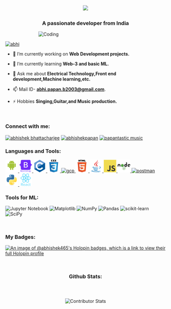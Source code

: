 <h1 align="center">
  <a href="https://git.io/typing-svg">
    <img src="https://readme-typing-svg.herokuapp.com/?lines=Hello,+There!+👋🏻;This+is+Abhishek....;Nice+to+meet+you!&center=true&size=30">
  </a>
</h1>

<h3 align="center">A passionate developer from India</h3>
<img align="right" alt="Coding" width="400" src="https://miro.medium.com/v2/resize:fit:1272/1*ZSVmWGcc1weENb0ShawWxw.gif">

<p align="left"> <img src="https://komarev.com/ghpvc/?username=Abhishek-465&label=Profile%20views&color=0e75b6&style=flat" alt="" /> </p>



<p align="left"> <a href="https://x.com/AbhiVibes_1432?t=cGfS9hladfPQGWgT2isPuw&s=09" target="blank"><img src="https://img.shields.io/twitter/follow/abhishek?logo=twitter&style=for-the-badge" alt="abhi" /></a> </p>

- 🔭 I’m currently working on **Web Development projects.**

- 🌱 I’m currently learning **Web-3 and basic ML.**
  
- 💬 Ask me about **Electrical Technology,Front end development,Machine learning,etc.**

- 📫 Mail ID- **abhi.papan.b2003@gmail.com**.

- ⚡ Hobbies **Singing,Guitar,and Music production.**


<img src="https://www.animatedimages.org/data/media/562/animated-line-image-0111.gif" width="1000" height="2" />
<h3 align="left">Connect with me:</h3>
<p align="left">
<a href="https://fb.com/abhishek bhattacharjee" target="blank"><img align="center" src="https://raw.githubusercontent.com/rahuldkjain/github-profile-readme-generator/master/src/images/icons/Social/facebook.svg" alt="abhishek bhattacharjee" height="30" width="40" /></a>
<a href="https://instagram.com/abhishekpapan" target="blank"><img align="center" src="https://raw.githubusercontent.com/rahuldkjain/github-profile-readme-generator/master/src/images/icons/Social/instagram.svg" alt="abhishekpapan" height="30" width="40" /></a>
<a href="https://www.youtube.com/c/papantastic music" target="blank"><img align="center" src="https://raw.githubusercontent.com/rahuldkjain/github-profile-readme-generator/master/src/images/icons/Social/youtube.svg" alt="papantastic music" height="30" width="40" /></a>
</p>

<h3 align="left">Languages and Tools:</h3>
<p align="left"> <a href="https://developer.android.com" target="_blank" rel="noreferrer"> <img src="https://raw.githubusercontent.com/devicons/devicon/master/icons/android/android-original-wordmark.svg" alt="android" width="40" height="40"/> </a> <a href="https://getbootstrap.com" target="_blank" rel="noreferrer"> <img src="https://raw.githubusercontent.com/devicons/devicon/master/icons/bootstrap/bootstrap-plain-wordmark.svg" alt="bootstrap" width="40" height="40"/> </a> <a href="https://www.cprogramming.com/" target="_blank" rel="noreferrer"> <img src="https://raw.githubusercontent.com/devicons/devicon/master/icons/c/c-original.svg" alt="c" width="40" height="40"/>  
  <a href="https://www.w3schools.com/css/" target="_blank" rel="noreferrer"> <img src="https://raw.githubusercontent.com/devicons/devicon/master/icons/css3/css3-original-wordmark.svg" alt="css3" width="40" height="40"/> </a> <a href="https://cloud.google.com" target="_blank" rel="noreferrer"> <img src="https://www.vectorlogo.zone/logos/google_cloud/google_cloud-icon.svg" alt="gcp" width="40" height="40"/> </a> <a href="https://www.w3.org/html/" target="_blank" rel="noreferrer"> <img src="https://raw.githubusercontent.com/devicons/devicon/master/icons/html5/html5-original-wordmark.svg" alt="html5" width="40" height="40"/> </a> <a href="https://www.java.com" target="_blank" rel="noreferrer"> <img src="https://raw.githubusercontent.com/devicons/devicon/master/icons/java/java-original.svg" alt="java" width="40" height="40"/> </a> <a href="https://developer.mozilla.org/en-US/docs/Web/JavaScript" target="_blank" rel="noreferrer"> <img src="https://raw.githubusercontent.com/devicons/devicon/master/icons/javascript/javascript-original.svg" alt="javascript" width="40" height="40"/> </a> <a href="https://nodejs.org" target="_blank" rel="noreferrer"> <img src="https://raw.githubusercontent.com/devicons/devicon/master/icons/nodejs/nodejs-original-wordmark.svg" alt="nodejs" width="40" height="40"/> </a> <a href="https://postman.com" target="_blank" rel="noreferrer"> <img src="https://www.vectorlogo.zone/logos/getpostman/getpostman-icon.svg" alt="postman" width="40" height="40"/> </a> <a href="https://www.python.org" target="_blank" rel="noreferrer"> <img src="https://raw.githubusercontent.com/devicons/devicon/master/icons/python/python-original.svg" alt="python" width="40" height="40"/> </a> <a href="https://reactjs.org/" target="_blank" rel="noreferrer"> <img src="https://raw.githubusercontent.com/devicons/devicon/master/icons/react/react-original-wordmark.svg" alt="react" width="40" height="40"/> </a></p>

<h3 align="left">Tools for ML:</h3>
  
![Jupyter Notebook](https://img.shields.io/badge/jupyter-%23FA0F00.svg?style=for-the-badge&logo=jupyter&logoColor=white) 
  ![Matplotlib](https://img.shields.io/badge/Matplotlib-%23ffffff.svg?style=for-the-badge&logo=Matplotlib&logoColor=black) ![NumPy](https://img.shields.io/badge/numpy-%23013243.svg?style=for-the-badge&logo=numpy&logoColor=white) ![Pandas](https://img.shields.io/badge/pandas-%23150458.svg?style=for-the-badge&logo=pandas&logoColor=white) ![scikit-learn](https://img.shields.io/badge/scikit--learn-%23F7931E.svg?style=for-the-badge&logo=scikit-learn&logoColor=white) ![SciPy](https://img.shields.io/badge/SciPy-%230C55A5.svg?style=for-the-badge&logo=scipy&logoColor=%white) 

  <img src="https://www.animatedimages.org/data/media/562/animated-line-image-0111.gif" width="1000" height="2" />

<br>
<h3 align="left">My Badges:</h3>

[![An image of @abhishek465's Holopin badges, which is a link to view their full Holopin profile](https://holopin.me/abhishek465)](https://holopin.io/@abhishek465)

<br>
<h3 align="center">Github Stats:</h3>

<p align="center">
  <img src="https://github-readme-stats.vercel.app/api/top-langs?username=Abhishek-465&show_icons=true&locale=en&layout=compact&theme=tokyonight" alt="" style="display: block; margin: auto;" />
</p>

<p align="center">
  <img src="https://github-readme-stats.vercel.app/api?username=Abhishek-465&show=prs_merged&theme=tokyonight" alt="" style="display: block; margin: auto;" />
</p>

<p align="center">
  <img src="https://github-readme-streak-stats.herokuapp.com/?user=Abhishek-465&theme=black-ice&hide_border=true&stroke=0000&background=060A0CD" alt="" style="display: block; margin: auto;" />
</p>

<p align="center"><img src="https://github-contributor-stats.vercel.app/api?username=Abhishek-465&limit=5&theme=radical&combine_all_yearly_contributions=true" alt="Contributor Stats" /></p>


